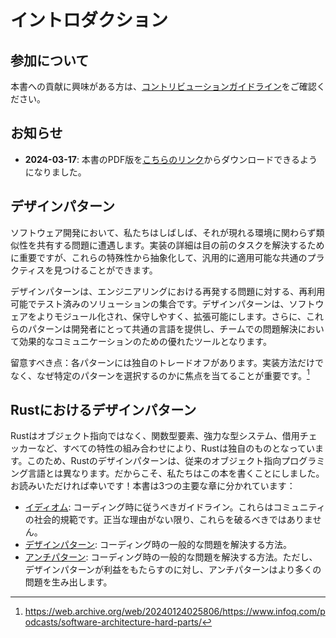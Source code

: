 # イントロダクション

## 参加について

本書への貢献に興味がある方は、[コントリビューションガイドライン](https://github.com/rust-unofficial/patterns/blob/master/CONTRIBUTING.md)をご確認ください。

## お知らせ

- **2024-03-17**: 本書のPDF版を[こちらのリンク](https://rust-unofficial.github.io/patterns/rust-design-patterns.pdf)からダウンロードできるようになりました。

## デザインパターン

ソフトウェア開発において、私たちはしばしば、それが現れる環境に関わらず類似性を共有する問題に遭遇します。実装の詳細は目の前のタスクを解決するために重要ですが、これらの特殊性から抽象化して、汎用的に適用可能な共通のプラクティスを見つけることができます。

デザインパターンは、エンジニアリングにおける再発する問題に対する、再利用可能でテスト済みのソリューションの集合です。デザインパターンは、ソフトウェアをよりモジュール化され、保守しやすく、拡張可能にします。さらに、これらのパターンは開発者にとって共通の言語を提供し、チームでの問題解決において効果的なコミュニケーションのための優れたツールとなります。

留意すべき点：各パターンには独自のトレードオフがあります。実装方法だけでなく、なぜ特定のパターンを選択するのかに焦点を当てることが重要です。[^1]

## Rustにおけるデザインパターン

Rustはオブジェクト指向ではなく、関数型要素、強力な型システム、借用チェッカーなど、すべての特性の組み合わせにより、Rustは独自のものとなっています。このため、Rustのデザインパターンは、従来のオブジェクト指向プログラミング言語とは異なります。だからこそ、私たちはこの本を書くことにしました。お読みいただければ幸いです！本書は3つの主要な章に分かれています：

- [イディオム](./idioms/index.md): コーディング時に従うべきガイドライン。これらはコミュニティの社会的規範です。正当な理由がない限り、これらを破るべきではありません。
- [デザインパターン](./patterns/index.md): コーディング時の一般的な問題を解決する方法。
- [アンチパターン](./anti_patterns/index.md): コーディング時の一般的な問題を解決する方法。ただし、デザインパターンが利益をもたらすのに対し、アンチパターンはより多くの問題を生み出します。

[^1]: https://web.archive.org/web/20240124025806/https://www.infoq.com/podcasts/software-architecture-hard-parts/
